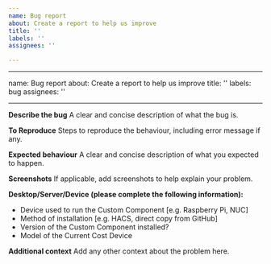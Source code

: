 ```yaml
---
name: Bug report
about: Create a report to help us improve
title: ''
labels: ''
assignees: ''

---
```


---
name: Bug report
about: Create a report to help us improve
title: ''
labels: bug
assignees: ''

---

**Describe the bug**
A clear and concise description of what the bug is.

**To Reproduce**
Steps to reproduce the behaviour, including error message if any.

**Expected behaviour**
A clear and concise description of what you expected to happen.

**Screenshots**
If applicable, add screenshots to help explain your problem.

**Desktop/Server/Device (please complete the following information):**
 - Device used to run the Custom Component [e.g. Raspberry Pi, NUC]
 - Method of installation [e.g. HACS, direct copy from GitHub]
 - Version of the Custom Component installed?
 - Model of the Current Cost Device

**Additional context**
Add any other context about the problem here.
